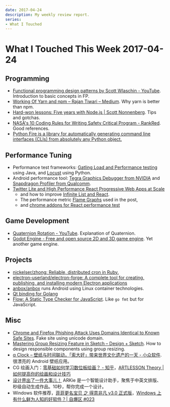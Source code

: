 ```yaml
---
date: 2017-04-24
description: My weekly review report.
series:
- What I Touched
---
```


# What I Touched This Week 2017-04-24


## Programming

- [Functional programming design patterns by Scott Wlaschin - YouTube][1]. Introduction to basic concepts in FP.
- [Working Of Yarn and npm – Rajan Tiwari – Medium][2]. Why yarn is better than npm.
- [Hard-won lessons: Five years with Node.js | Scott Nonnenberg][3]. Tips and gotchas.
- [NASA's 10 Coding Rules for Writing Safety Critical Program - RankRed][4]. Good references.
- [Python Fire is a library for automatically generating command line interfaces (CLIs) from absolutely any Python object.][5]

## Performance Tuning

- Performance test frameworks: [Gatling Load and Performance testing][6] using Java, and [Locust][7] using Python.
- Android performance tool: [Tegra Graphics Debugger from NVIDIA][8] and [Snapdragon Profiler from Qualcomm][9].
- [Twitter Lite and High Performance React Progressive Web Apps at Scale][10]
    - and how to improve [Infinite List and React][11].
    - The performance metric [Flame Graphs][12] used in the post,
    - and [chrome addons for React performance test][13]

## Game Development

- [Quaternion Rotation - YouTube][14]. Explanation of Quaternion.
- [Godot Engine - Free and open source 2D and 3D game engine][15]. Yet another game engine.

<!--more-->

## Projects

- [nickelser/zhong: Reliable, distributed cron in Ruby.][16]
- [electron-userland/electron-forge: A complete tool for creating, publishing, and installing modern Electron applications][17]
- [anbox/anbox][18] runs Android using Linux container technologies.
- [Qt binding for Golang][19]
- [Flow: A Static Type Checker for JavaScript][20]. Like `go fmt` but for JavaScript.

## Misc

- [Chrome and Firefox Phishing Attack Uses Domains Identical to Known Safe Sites][21]. Fake site using unicode domain.
- [Mastering Group Resizing Feature in Sketch – Design + Sketch][22]. How to design responsible components using group resizing.
- [α Clock – 壁纸与时间联动，「索大好」带来世界文化遗产的一天 - 小众软件][24]. 很漂亮的 Android 壁纸应用。
- CG 绘画入门：[零基础如何学习数位板绘画？ - 知乎][25]，[ARTLESSON Theory | 如何提高你的绘画和设计技巧][26]
- [设计界出了一件大事儿！][27] ARKie 是一个智能设计助手，聚焦于中英文排版、秒级自动生成作品。10秒，帮你完成一个设计。
- Windows 软件推荐，[菲菲更名宝贝 之 得意非凡 v3.0 正式版][28]，[Windows 上有什么鲜为人知的好软件？| 自爆区 #023][29]

[1]: https://www.youtube.com/watch?v=E8I19uA-wGY
[2]: https://medium.com/@trojanh/working-of-yarn-and-npm-974b79f10341
[3]: https://blog.scottnonnenberg.com/hard-won-lessons-five-years-with-node-js/
[4]: http://www.rankred.com/nasa-coding-rules/
[5]: https://github.com/google/python-fire
[6]: http://gatling.io/
[7]: http://locust.io/
[8]: https://developer.nvidia.com/tegra-graphics-debugger
[9]: https://developer.qualcomm.com/software/snapdragon-profiler
[10]: https://medium.com/@paularmstrong/twitter-lite-and-high-performance-react-progressive-web-apps-at-scale-d28a00e780a3
[11]: https://itsze.ro/blog/2017/04/09/infinite-list-and-react.html
[12]: http://www.brendangregg.com/flamegraphs.html
[13]: https://github.com/crysislinux/chrome-react-perf
[14]: https://www.youtube.com/watch?v=4mXL751ko0w
[15]: https://godotengine.org/
[16]: https://github.com/nickelser/zhong
[17]: https://github.com/electron-userland/electron-forge
[18]: https://github.com/anbox/anbox
[19]: https://therecipe.github.io/qt/
[20]: https://flow.org/
[21]: https://www.wordfence.com/blog/2017/04/chrome-firefox-unicode-phishing/
[22]: https://medium.com/sketch-app-sources/mastering-group-resizing-feature-in-sketch-38266286155
[24]: http://www.appinn.com/sony-clock-for-android/
[25]: https://www.zhihu.com/question/21312624
[26]: https://www.douban.com/note/380163098/
[27]: http://mp.weixin.qq.com/s/uQjAbLVQn8LXvkijuJJsrg
[28]: http://www.ffhome.com/works/1406.html
[29]: http://mp.weixin.qq.com/s?__biz=MjM5MjAyNDUyMA==&mid=2650498413&idx=1&sn=1b15a76bc3b5e43e96b19a975ac56c05&chksm=bea357ca89d4dedcf2f3a85b191c014b06fec0a99527a581a27836d5f8db734169c1e45fc7cb&scene=27#wechat_redirect
